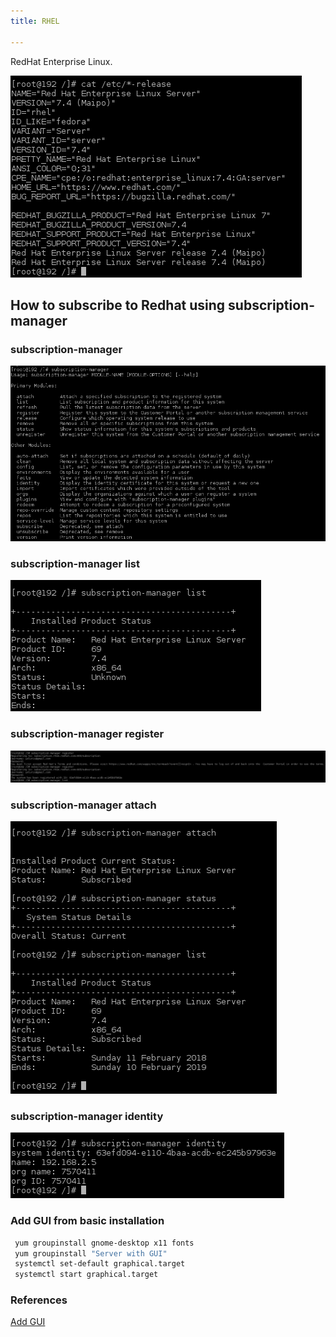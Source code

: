 ```yaml
---
title: RHEL

---
```


RedHat Enterprise Linux.

![RHEL release](/images/RHEL/rhel-release-7_4.png)  

## How to subscribe to Redhat using subscription-manager

### subscription-manager

![subscription-manager](/images/RHEL/subscription-manager.png)  

### subscription-manager list

![subscription-manager list](/images/RHEL/subscription-manager-list.png)  

### subscription-manager register

![subscription-manager register](/images/RHEL/subscription-manager-register.png)  

### subscription-manager attach

![subscription-manager attach](/images/RHEL/subscription-manager-attach.png)  

### subscription-manager identity

![subscription-manager identity](/images/RHEL/subscription-manager-identity.png)  

### Add GUI from basic installation

```sh  
 yum groupinstall gnome-desktop x11 fonts  
 yum groupinstall "Server with GUI"  
 systemctl set-default graphical.target  
 systemctl start graphical.target  
```

### References

[Add GUI](https://access.redhat.com/solutions/5238?tour=6)

